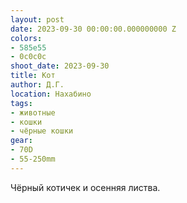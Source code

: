 ```yaml
---
layout: post
date: 2023-09-30 00:00:00.000000000 Z
colors:
- 585e55
- 0c0c0c
shoot_date: 2023-09-30
title: Кот
author: Д.Г.
location: Нахабино
tags:
- животные
- кошки
- чёрные кошки
gear:
- 70D
- 55-250mm
---
```

Чёрный котичек и осенняя листва.

